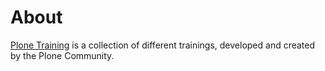 # About

[Plone Training](https://training.plone.org) is a collection of different trainings, developed and created by the Plone Community.
